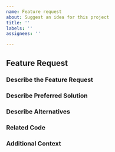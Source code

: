 ```yaml
---
name: Feature request
about: Suggest an idea for this project
title: ''
labels: ''
assignees: ''

---
```


## Feature Request

### Describe the Feature Request

<!-- A clear and concise description of the feature request.
Please include if your feature request is related to a problem. -->

### Describe Preferred Solution

<!-- A clear and concise description of what you want to happen. -->

### Describe Alternatives

<!-- A clear and concise description of any alternative solutions or
features you've considered. -->

### Related Code

<!-- If you can illustrate the bug or feature request with an
example, please provide it here. -->

### Additional Context

<!-- List any other information that is relevant to your issue. Stack traces,
related issues, suggestions on how to add, use case, Stack Overflow links,
forum links, screenshots, OS if applicable, etc. -->
